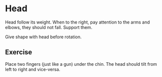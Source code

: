 # Head

Head follow its weight.
When to the right, pay attention to the arms and elbows, they should not fall.
Support them.

Give shape with head before rotation.

## Exercise

Place two fingers (just like a gun) under the chin.
The head should tilt from left to right and vice-versa.
